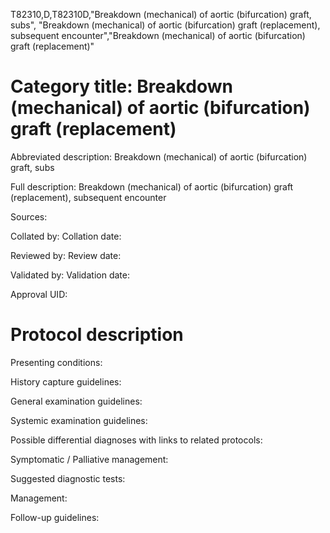 T82310,D,T82310D,"Breakdown (mechanical) of aortic (bifurcation) graft, subs", "Breakdown (mechanical) of aortic (bifurcation) graft (replacement), subsequent encounter","Breakdown (mechanical) of aortic (bifurcation) graft (replacement)"
# Category title: Breakdown (mechanical) of aortic (bifurcation) graft (replacement)

Abbreviated description: Breakdown (mechanical) of aortic (bifurcation) graft, subs

Full description: Breakdown (mechanical) of aortic (bifurcation) graft (replacement), subsequent encounter

Sources:

Collated by:
Collation date:

Reviewed by:
Review date:

Validated by:
Validation date:

Approval UID:

# Protocol description

Presenting conditions:

History capture guidelines:

General examination guidelines:

Systemic examination guidelines:

Possible differential diagnoses with links to related protocols:

Symptomatic / Palliative management:

Suggested diagnostic tests:

Management:

Follow-up guidelines:
